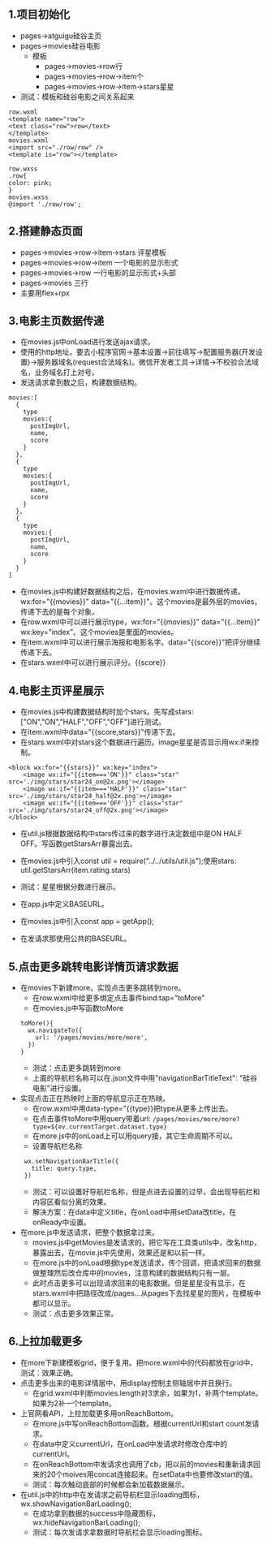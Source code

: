 ## 1.项目初始化
- pages->atguigu硅谷主页
- pages->movies硅谷电影
  - 模板
     - pages->movies->row行
     - pages->movies->row->item个
     - pages->movies->row->item->stars星星
- 测试：模板和硅谷电影之间关系起来
````
row.wxml
<template name="row">
<text class="row">row</text>
</template>
movies.wxml
<import src="./row/row" />
<template is="row"></template>

row.wxss
.row{
color: pink;
}
movies.wxss
@import './row/row';
````
## 2.搭建静态页面
- pages->movies->row->item->stars 评星模板
- pages->movies->row->item 一个电影的显示形式
- pages->movies->row 一行电影的显示形式+头部
- pages->movies 三行
- 主要用flex+rpx
## 3.电影主页数据传递
- 在movies.js中onLoad进行发送ajax请求。
- 使用的http地址，要去小程序官网->基本设置->前往填写->配置服务器(开发设置)->服务器域名(request合法域名)。微信开发者工具->详情->不校验合法域名，业务域名打上对号。
- 发送请求拿到数之后，构建数据结构。
````
movies:[
  {
    type
    movies:{
      postImgUrl,
      name,
      score
    }
  },
  {
    type
    movies:{
      postImgUrl,
      name,
      score
    }
  },
  {
    type
    movies:{
      postImgUrl,
      name,
      score
    }
  }
]
````
- 在movies.js中构建好数据结构之后，在movies.wxml中进行数据传递。wx:for="{{movies}}" data="{{...item}}"。这个movies是最外层的movies，传递下去的是每个对象。
- 在row.wxml中可以进行展示type，wx:for="{{movies}}" data="{{...item}}" wx:key="index"。这个movies是里面的movies。
- 在item.wxml中可以进行展示海报和电影名字。data="{{score}}"把评分继续传递下去。
- 在stars.wxml中可以进行展示评分。{{score}}
## 4.电影主页评星展示
- 在movies.js中构建数据结构时加个stars。先写成stars: ["ON","ON","HALF","OFF","OFF"]进行测试。
- 在item.wxml中data="{{score,stars}}"传递下去。
- 在stars.wxml中对stars这个数据进行遍历。image星星是否显示用wx:if来控制。
````
<block wx:for="{{stars}}" wx:key="index">
    <image wx:if="{{item==='ON'}}" class="star" src='./img/stars/star24_on@2x.png'></image>
    <image wx:if="{{item==='HALF'}}" class="star" src='./img/stars/star24_half@2x.png'></image>
    <image wx:if="{{item==='OFF'}}" class="star" src='./img/stars/star24_off@2x.png'></image>
</block>
````
- 在util.js根据数据结构中stars传过来的数字进行决定数组中是ON HALF OFF。写函数getStarsArr暴露出去。
- 在movies.js中引入const util = require("../../utils/util.js");使用stars: util.getStarsArr(item.rating.stars)
- 测试：星星根据分数进行展示。

- 在app.js中定义BASEURL。
- 在movies.js中引入const app = getApp();
- 在发请求那使用公共的BASEURL。
## 5.点击更多跳转电影详情页请求数据
- 在movies下新建more，实现点击更多跳转到more。
  - 在row.wxml中给更多绑定点击事件bind:tap="toMore"
  - 在movies.js中写函数toMore
  ````
  toMore(){
    wx.navigateTo({
      url: '/pages/movies/more/more',
    })
  }
  ````
  - 测试：点击更多跳转到more
  - 上面的导航栏名称可以在.json文件中用"navigationBarTitleText": "硅谷电影"进行设置。
- 实现点击正在热映时上面的导航显示正在热映。
  - 在row.wxml中用data-type="{{type}}把type从更多上传出去。
  - 在点击事件toMore中用query带着url: `/pages/movies/more/more?type=${ev.currentTarget.dataset.type}`
  - 在more.js中的onLoad上可以用query接，其它生命周期不可以。
  - 设置导航栏名称
  ````
   wx.setNavigationBarTitle({
     title: query.type,
   })
  ````
  - 测试：可以设置好导航栏名称，但是点进去设置的过早，会出现导航栏和内容区看似分离的效果。
  - 解决方案：在data中定义title，在onLoad中用setData改title，在onReady中设置。
- 在more.js中发送请求，把整个数据拿过来。
  - movies.js中getMovies是发请求的，把它写在工具类utils中，改名http，暴露出去，在movie.js中先使用，效果还是和以前一样。
  - 在more.js中的onLoad根据type发送请求，传个回调，把请求回来的数据做整理然后改仓库中的movies，注意构建的数据结构只有一层。
  - 此时点击更多可以出现请求回来的电影数据。但是星星没有显示，在stars.wxml中把路径改成/pages...从pages下去找星星的图片，在模板中都可以显示。
  - 测试：点击更多效果正常。
## 6.上拉加载更多
- 在more下新建模板grid，便于复用。把more.wxml中的代码都放在grid中，测试：效果正确。
- 点击更多出来的电影详情居中，用display控制主侧轴居中并且换行。
  - 在grid.wxml中判断movies.length对3求余，如果为1，补两个template。如果为2补一个template。
- 上官网看API，上拉加载更多用onReachBottom。
  - 在more.js中写onReachBottom函数。根据currentUrl和start count发请求。
  - 在data中定义currentUrl，在onLoad中发请求时修改仓库中的currentUrl。
  - 在onReachBottom中发请求也调用了cb，把以前的movies和重新请求回来的20个moives用concat连接起来。在setData中也要修改start的值。
  - 测试：每次触动底部的时候都会新加载数据展示。
- 在util.js中的http中在发请求之前导航栏显示loading图标，wx.showNavigationBarLoading();
  - 在成功拿到数据的success中隐藏图标，wx.hideNavigationBarLoading();
  - 测试：每次发请求拿数据时导航栏会显示loading图标。